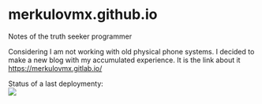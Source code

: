 # merkulovmx.github.io

Notes of the truth seeker programmer

Considering I am not working with old physical phone systems. 
I decided to make a new blog with my accumulated experience.
It is the link about it https://merkulovmx.gitlab.io/

Status of a last deploymenty:  
<img src="https://github.com/merkulovmx/merkulovmx.github.io/workflows/CI-CD-Pipeline-to-AWS-site/badge.svg?branch-master">
